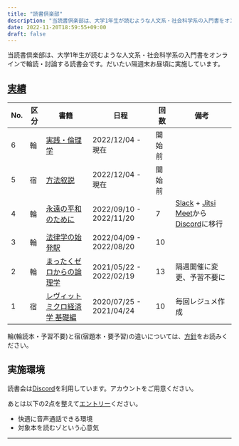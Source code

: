 ```yaml
---
title: "読書倶楽部"
description: "当読書倶楽部は、大学1年生が読むような人文系・社会科学系の入門書をオンラインで輪読・討論する読書会です。だいたい隔週末お昼頃に実施しています。"
date: 2022-11-20T18:59:55+09:00
draft: false
---
```


当読書倶楽部は、大学1年生が読むような人文系・社会科学系の入門書をオンラインで輪読・討論する読書会です。だいたい隔週末お昼頃に実施しています。

[実績](/reading/workshops/)
----

|No.|区分|書籍|日程|回数|備考|
|---|---|---|---|---|---|
|6|輪|[実践・倫理学](https://www.keisoshobo.co.jp/book/b498078.html)|2022/12/04 - 現在|開始前||
|5|宿|[方法叙説](https://bookclub.kodansha.co.jp/product?item=0000356074)|2022/12/04 - 現在|開始前||
|4|輪|[永遠の平和のために](https://bookclub.kodansha.co.jp/product?item=0000356075)|2022/09/10 - 2022/11/20|7|[Slack](https://slack.com/) + [Jitsi Meet](https://meet.jit.si/)から[Discord](https://discord.com/channels/1010797820833443871/)に移行|
|3|輪|[法律学の始発駅](http://www.yuhikaku.co.jp/books/detail/9784641126282)|2022/04/09 - 2022/08/20|10||
|2|輪|[まったくゼロからの論理学](https://www.iwanami.co.jp/book/b496835.html)|2021/05/22 - 2022/02/19|13|隔週開催に変更、予習不要に|
|1|宿|[レヴィット ミクロ経済学 基礎編](https://str.toyokeizai.net/books/9784492314951/)|2020/07/25 - 2021/04/24|10|毎回レジュメ作成|

輪(輪読本・予習不要)と宿(宿題本・要予習)の違いについては、[方針](/reading/polisy/)をお読みください。

実施環境
----

読書会は[Discord](https://discord.com/)を利用しています。アカウントをご用意ください。

あとは以下の2点を整えて[エントリー](/reading/entry/)ください。

* 快適に音声通話できる環境
* 対象本を読むゾという心意気


---